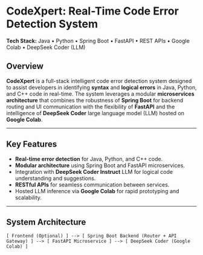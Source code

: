 # CodeXpert: Real-Time Code Error Detection System

**Tech Stack:** Java • Python • Spring Boot • FastAPI • REST APIs • Google Colab • DeepSeek Coder (LLM)

##  Overview
**CodeXpert** is a full-stack intelligent code error detection system designed to assist developers in identifying **syntax** and **logical errors** in Java, Python, and C++ code in real-time. The system leverages a modular **microservices architecture** that combines the robustness of **Spring Boot** for backend routing and UI communication with the flexibility of **FastAPI** and the intelligence of **DeepSeek Coder** large language model (LLM) hosted on **Google Colab**.

---

##  Key Features

-  **Real-time error detection** for Java, Python, and C++ code.
-  **Modular architecture** using Spring Boot and FastAPI microservices.
-  Integration with **DeepSeek Coder Instruct** LLM for logical code understanding and suggestions.
-  **RESTful APIs** for seamless communication between services.
-  Hosted LLM inference via **Google Colab** for rapid prototyping and scalability.

---

##  System Architecture

```text
[ Frontend (Optional) ] --> [ Spring Boot Backend (Router + API Gateway) ] --> [ FastAPI Microservice ] --> [ DeepSeek Coder (Google Colab) ]
